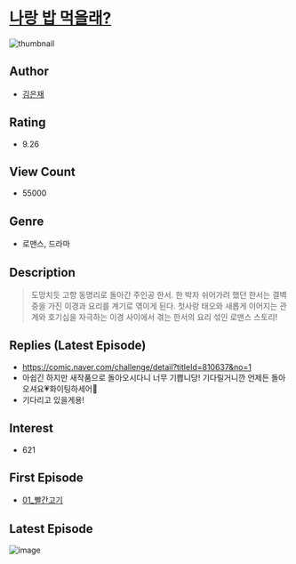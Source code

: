 # [나랑 밥 먹을래?](https://comic.naver.com/bestChallenge/list?titleId=807085)
![thumbnail](https://image-comic.pstatic.net/user_contents_data/challenge_comic/2023/04/08/363578/upload_3486460546947168567_480x623.jpeg)

## Author
- [김은재](https://comic.naver.com/artistTitle?id=363578)

## Rating
- 9.26

## View Count
- 55000

## Genre
- 로맨스, 드라마

## Description
> 도망치듯 고향 동명리로 돌아간 주인공 한서. 한 박자 쉬어가려 했던 한서는 결벽증을 가진 이경과 요리를 계기로 엮이게 된다. 첫사랑 태오와 새롭게 이어지는 관계와 호기심을 자극하는 이경 사이에서 겪는 한서의 요리 섞인 로맨스 스토리!

## Replies (Latest Episode)
- https://comic.naver.com/challenge/detail?titleId=810637&no=1
- 아쉽긴 하지만 새작품으로 돌아오시다니 너무 기쁩니당! 기다릴거니깐 언제든 돌아오셔요💗화이팅하세어🌸
- 기다리고 있을게용!

## Interest
- 621

## First Episode
- [01_빨간고기](https://comic.naver.com/bestChallenge/detail?titleId=807085&no=1)

## Latest Episode
![image](https://image-comic.pstatic.net/user_contents_data/challenge_comic/2023/05/24/363578/upload_7077459803122186594.jpeg)
